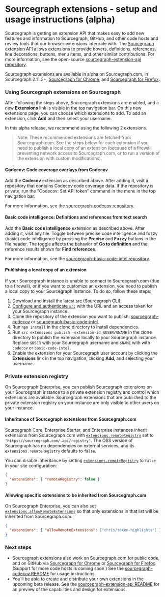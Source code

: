 # Sourcegraph extensions - setup and usage instructions (alpha)

Sourcegraph is getting an extension API that makes easy to add new features and information to Sourcegraph, GitHub, and other code hosts and review tools that our browser extensions integrate with. The [Sourcegraph extension API](https://github.com/sourcegraph/sourcegraph-extension-api) allows extensions to provide hovers, definitions, references, line decorations, buttons, menu items, and other similar contributions. For more information, see the open-source [sourcegraph-extension-api repository](https://github.com/sourcegraph/sourcegraph-extension-api).

Sourcegraph extensions are available in alpha on Sourcegraph.com, in Sourcegraph 2.11.2+, [Sourcegraph for Chrome](https://chrome.google.com/webstore/detail/sourcegraph/dgjhfomjieaadpoljlnidmbgkdffpack), and [Sourcegraph for Firefox](https://addons.mozilla.org/en-US/firefox/addon/sourcegraph/).

### Using Sourcegraph extensions on Sourcegraph

After following the steps above, Sourcegraph extensions are enabled, and a new **Extensions** link is visible in the top navigation bar. On this new extensions page, you can choose which extensions to add. To add an extension, click **Add** and then select your username.

In this alpha release, we recommend using the following 2 extensions.

> Note: These recommended extensions are fetched from Sourcegraph.com. See the steps below for each extension if you need to publish a local copy of an extension (because of a firewall preventing network access to Sourcegraph.com, or to run a version of the extension with custom modifications).

#### Codecov: Code coverage overlays from Codecov

Add the **Codecov** extension as described above. After adding it, visit a repository that contains Codecov code coverage data. If the repository is private, run the "Codecov: Set API token" command in the menu in the top navigation bar.

For more information, see the [sourcegraph-codecov repository](https://github.com/sourcegraph/sourcegraph-codecov).

#### Basic code intelligence: Definitions and references from text search

Add the **Basic code intelligence** extension as described above. After adding it, visit any file. Toggle between precise code intelligence and fuzzy (basic) code intelligence by pressing the **Precise** and **Fuzzy** buttons in the file header. The toggle affects the behavior of **Go to definition** and the reference results shown for **Find references**.

For more information, see the [sourcegraph-basic-code-intel repository](https://github.com/sourcegraph/sourcegraph-basic-code-intel).

#### Publishing a local copy of an extension

If your Sourcegraph instance is unable to connect to Sourcegraph.com (due to a firewall), or if you want to customize an extension, you need to publish a local copy to your Sourcegraph instance. To do so, follow these steps:

1.  Download and install the latest [src](https://github.com/sourcegraph/src-cli) (Sourcegraph CLI).
1.  [Configure and authenticate `src`](https://github.com/sourcegraph/src-cli#authentication) with the URL and an access token for your Sourcegraph instance.
1.  Clone the repository of the extension you want to publish: [sourcegraph-codecov](https://github.com/sourcegraph/sourcegraph-codecov) or [sourcegraph-basic-code-intel](https://github.com/sourcegraph/sourcegraph-basic-code-intel).
1.  Run `npm install` in the clone directory to install dependencies.
1.  Run `src extensions publish -extension-id $USER/$NAME` in the clone directory to publish the extension locally to your Sourcegraph instance. Replace `$USER` with your Sourcegraph username and `$NAME` with with `codecov` or `basic-code-intel`.
1.  Enable the extension for your Sourcegraph user account by clicking the **Extensions** link in the top navigation, clicking **Add**, and selecting your username.

### Private extension registry

On Sourcegraph Enterprise, you can publish Sourcegraph extensions on your Sourcegraph instance to a private extension registry and control which extensions are available. Sourcegraph extensions that are published to the private extension registry on your instance are only visible to other users on your instance.

#### Inheritance of Sourcegraph extensions from Sourcegraph.com

Sourcegraph Core, Enterprise Starter, and Enterprise instances inherit extensions from Sourcegraph.com with [`extensions.remoteRegistry`](../admin/site_config/index.md#remoteregistry) set to `"https://sourcegraph.com/.api/registry"`. The OSS version of Sourcegraph has no dependencies on external services, and its `extensions.remoteRegistry` defaults to `false`.

You can disable inheritance by setting [`extensions.remoteRegistry`](../admin/site_config/index.md#remoteregistry) to `false` in your site configuration:

```json
{
  "extensions": { "remoteRegistry": false }
}
```

#### Allowing specific extensions to be inherited from Sourcegraph.com

On Sourcegraph Enterprise, you can also set [`extensions.allowRemoteExtensions`](../admin/site_config/index.md#allowRemoteExtensions) so that only extensions in that list will be inherited from Sourcegraph.com:

```json
{
  "extensions": { "allowRemoteExtensions": ["chris/token-highlights"] }
}
```

### Next steps

- Sourcegraph extensions also work on Sourcegraph.com for public code, and on GitHub via [Sourcegraph for Chrome](https://chrome.google.com/webstore/detail/sourcegraph/dgjhfomjieaadpoljlnidmbgkdffpack) or [Sourcegraph for Firefox](https://addons.mozilla.org/en-US/firefox/addon/sourcegraph/). (Support for more code hosts is coming soon.) See the [sourcegraph-codecov README](https://github.com/sourcegraph/sourcegraph-codecov) for usage instructions.
- You'll be able to create and distribute your own extensions in the upcoming beta release. See the [sourcegraph-extension-api README](https://github.com/sourcegraph/sourcegraph-extension-api) for an preview of the capabilities and design for extensions.
